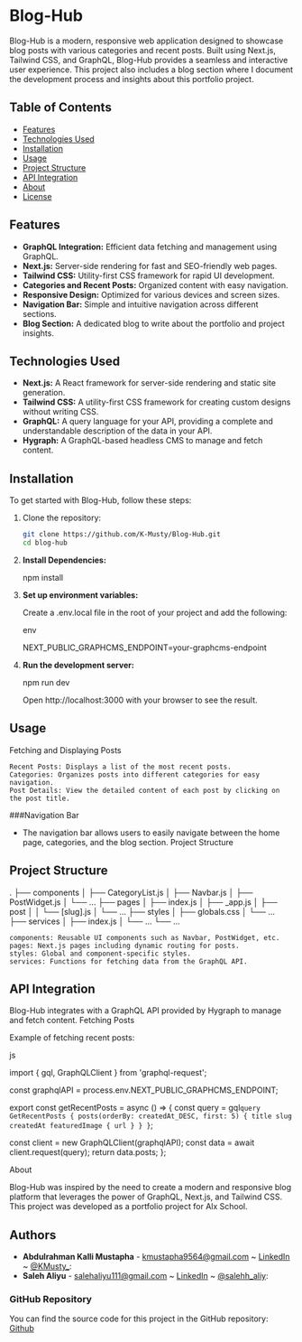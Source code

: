 # Blog-Hub

Blog-Hub is a modern, responsive web application designed to showcase blog posts with various categories and recent posts. Built using Next.js, Tailwind CSS, and GraphQL, Blog-Hub provides a seamless and interactive user experience. This project also includes a blog section where I document the development process and insights about this portfolio project.

## Table of Contents

- [Features](#features)
- [Technologies Used](#technologies-used)
- [Installation](#installation)
- [Usage](#usage)
- [Project Structure](#project-structure)
- [API Integration](#api-integration)
- [About](#about)
- [License](#license)

## Features

- **GraphQL Integration:** Efficient data fetching and management using GraphQL.
- **Next.js:** Server-side rendering for fast and SEO-friendly web pages.
- **Tailwind CSS:** Utility-first CSS framework for rapid UI development.
- **Categories and Recent Posts:** Organized content with easy navigation.
- **Responsive Design:** Optimized for various devices and screen sizes.
- **Navigation Bar:** Simple and intuitive navigation across different sections.
- **Blog Section:** A dedicated blog to write about the portfolio and project insights.

## Technologies Used

- **Next.js:** A React framework for server-side rendering and static site generation.
- **Tailwind CSS:** A utility-first CSS framework for creating custom designs without writing CSS.
- **GraphQL:** A query language for your API, providing a complete and understandable description of the data in your API.
- **Hygraph:** A GraphQL-based headless CMS to manage and fetch content.

## Installation

To get started with Blog-Hub, follow these steps:
1. Clone the repository:

   ```sh
   git clone https://github.com/K-Musty/Blog-Hub.git
   cd blog-hub
   
2. **Install Dependencies:**

   npm install

3. **Set up environment variables:**

   Create a .env.local file in the root of your project and add the following:

   env

   NEXT_PUBLIC_GRAPHCMS_ENDPOINT=your-graphcms-endpoint

4. **Run the development server:**

   npm run dev

   Open http://localhost:3000 with your browser to see the result.

## Usage
Fetching and Displaying Posts

    Recent Posts: Displays a list of the most recent posts.
    Categories: Organizes posts into different categories for easy navigation.
    Post Details: View the detailed content of each post by clicking on the post title.

###Navigation Bar

- The navigation bar allows users to easily navigate between the home page, categories, and the blog section.
Project Structure

## Project Structure

.
├── components
│   ├── CategoryList.js
│   ├── Navbar.js
│   ├── PostWidget.js
│   └── ...
├── pages
│   ├── index.js
│   ├── _app.js
│   ├── post
│   │   └── [slug].js
│   └── ...
├── styles
│   ├── globals.css
│   └── ...
├── services
│   ├── index.js
│   └── ...
└── ...

    components: Reusable UI components such as Navbar, PostWidget, etc.
    pages: Next.js pages including dynamic routing for posts.
    styles: Global and component-specific styles.
    services: Functions for fetching data from the GraphQL API.

## API Integration

Blog-Hub integrates with a GraphQL API provided by Hygraph to manage and fetch content.
Fetching Posts

Example of fetching recent posts:

js

import { gql, GraphQLClient } from 'graphql-request';

const graphqlAPI = process.env.NEXT_PUBLIC_GRAPHCMS_ENDPOINT;

export const getRecentPosts = async () => {
  const query = gql`
    query GetRecentPosts {
      posts(orderBy: createdAt_DESC, first: 5) {
        title
        slug
        createdAt
        featuredImage {
          url
        }
      }
    }
  `;

  const client = new GraphQLClient(graphqlAPI);
  const data = await client.request(query);
  return data.posts;
};

About

Blog-Hub was inspired by the need to create a modern and responsive blog platform that leverages the power of GraphQL, Next.js, and Tailwind CSS. This project was developed as a portfolio project for Alx School.

## Authors
- **Abdulrahman Kalli Mustapha** - [kmustapha9564@gmail.com](https://github.com/K-Musty) ~ [LinkedIn](https://www.linkedin.com/in/abdulrahmankallimustapha/) ~ [@KMusty_](https://twitter.com/KMusty_):
- **Saleh Aliyu** - [salehaliyu111@gmail.com](https://github.com/salsdev) ~  [LinkedIn](https://www.linkedin.com/in/saleh-aliyu/) ~  [@salehh_aliy](https://twitter.com/salehh_aliy):


### GitHub Repository

You can find the source code for this project in the GitHub repository:
[Github](https://github.com/K-Musty/Blog-Hub.git)
